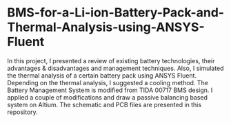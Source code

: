 # BMS-for-a-Li-ion-Battery-Pack-and-Thermal-Analysis-using-ANSYS-Fluent
In this project, I presented a review of existing battery technologies, their advantages & disadvantages and management techniques. Also, I simulated the thermal analysis of a certain battery pack using ANSYS Fluent. Depending on the thermal analysis, I suggested a cooling method.
The Battery Management System is modified from TIDA 00717 BMS design. I applied a couple of modifications and draw a passive balancing based system on Altium. The schematic and PCB files are presented in this repository.
